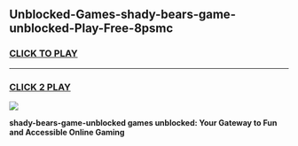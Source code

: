 
## Unblocked-Games-shady-bears-game-unblocked-Play-Free-8psmc
<h3>
<a href="https://premium76.site?title=shady-bears-game-unblocked&ref=22A">CLICK TO PLAY</a></h3>
<hr>

<h3>
<a href="https://premium76.site?title=shady-bears-game-unblocked&ref=22A">CLICK 2 PLAY</a>
  
</h3>

<a href="https://premium76.site?title=shady-bears-game-unblocked&ref=22A"><img src="https://clearcache.store/games.png"></a>


**shady-bears-game-unblocked games unblocked: Your Gateway to Fun and Accessible Online Gaming**
